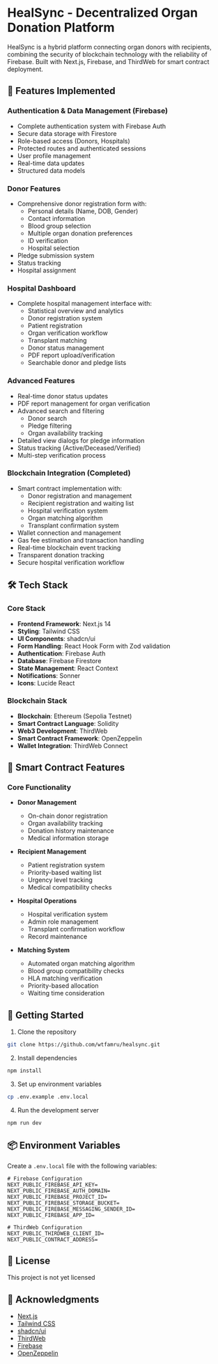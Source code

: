 # HealSync - Decentralized Organ Donation Platform

HealSync is a hybrid platform connecting organ donors with recipients, combining the security of blockchain technology with the reliability of Firebase. Built with Next.js, Firebase, and ThirdWeb for smart contract deployment.

## 🚀 Features Implemented

### Authentication & Data Management (Firebase)
- Complete authentication system with Firebase Auth
- Secure data storage with Firestore
- Role-based access (Donors, Hospitals)
- Protected routes and authenticated sessions
- User profile management
- Real-time data updates
- Structured data models

### Donor Features
- Comprehensive donor registration form with:
  - Personal details (Name, DOB, Gender)
  - Contact information
  - Blood group selection
  - Multiple organ donation preferences
  - ID verification
  - Hospital selection
- Pledge submission system
- Status tracking
- Hospital assignment

### Hospital Dashboard
- Complete hospital management interface with:
  - Statistical overview and analytics
  - Donor registration system
  - Patient registration
  - Organ verification workflow
  - Transplant matching
  - Donor status management
  - PDF report upload/verification
  - Searchable donor and pledge lists

### Advanced Features
- Real-time donor status updates
- PDF report management for organ verification
- Advanced search and filtering
  - Donor search
  - Pledge filtering
  - Organ availability tracking
- Detailed view dialogs for pledge information
- Status tracking (Active/Deceased/Verified)
- Multi-step verification process

### Blockchain Integration (Completed)
- Smart contract implementation with:
  - Donor registration and management
  - Recipient registration and waiting list
  - Hospital verification system
  - Organ matching algorithm
  - Transplant confirmation system
- Wallet connection and management
- Gas fee estimation and transaction handling
- Real-time blockchain event tracking
- Transparent donation tracking
- Secure hospital verification workflow

## 🛠️ Tech Stack

### Core Stack
- **Frontend Framework**: Next.js 14
- **Styling**: Tailwind CSS
- **UI Components**: shadcn/ui
- **Form Handling**: React Hook Form with Zod validation
- **Authentication**: Firebase Auth
- **Database**: Firebase Firestore
- **State Management**: React Context
- **Notifications**: Sonner
- **Icons**: Lucide React

### Blockchain Stack
- **Blockchain**: Ethereum (Sepolia Testnet)
- **Smart Contract Language**: Solidity
- **Web3 Development**: ThirdWeb
- **Smart Contract Framework**: OpenZeppelin
- **Wallet Integration**: ThirdWeb Connect

## 📝 Smart Contract Features

### Core Functionality
- **Donor Management**
  - On-chain donor registration
  - Organ availability tracking
  - Donation history maintenance
  - Medical information storage

- **Recipient Management**
  - Patient registration system
  - Priority-based waiting list
  - Urgency level tracking
  - Medical compatibility checks

- **Hospital Operations**
  - Hospital verification system
  - Admin role management
  - Transplant confirmation workflow
  - Record maintenance

- **Matching System**
  - Automated organ matching algorithm
  - Blood group compatibility checks
  - HLA matching verification
  - Priority-based allocation
  - Waiting time consideration

## 🚀 Getting Started

1. Clone the repository
```bash
git clone https://github.com/wtfamru/healsync.git
```

2. Install dependencies
```bash
npm install
```

3. Set up environment variables
```bash
cp .env.example .env.local
```

4. Run the development server
```bash
npm run dev
```

## 📦 Environment Variables

Create a `.env.local` file with the following variables:
```
# Firebase Configuration
NEXT_PUBLIC_FIREBASE_API_KEY=
NEXT_PUBLIC_FIREBASE_AUTH_DOMAIN=
NEXT_PUBLIC_FIREBASE_PROJECT_ID=
NEXT_PUBLIC_FIREBASE_STORAGE_BUCKET=
NEXT_PUBLIC_FIREBASE_MESSAGING_SENDER_ID=
NEXT_PUBLIC_FIREBASE_APP_ID=

# ThirdWeb Configuration
NEXT_PUBLIC_THIRDWEB_CLIENT_ID=
NEXT_PUBLIC_CONTRACT_ADDRESS=
```

## 📄 License

This project is not yet licensed

## 🙏 Acknowledgments

- [Next.js](https://nextjs.org/)
- [Tailwind CSS](https://tailwindcss.com/)
- [shadcn/ui](https://ui.shadcn.com/)
- [ThirdWeb](https://thirdweb.com/)
- [Firebase](https://firebase.google.com/)
- [OpenZeppelin](https://openzeppelin.com/)
